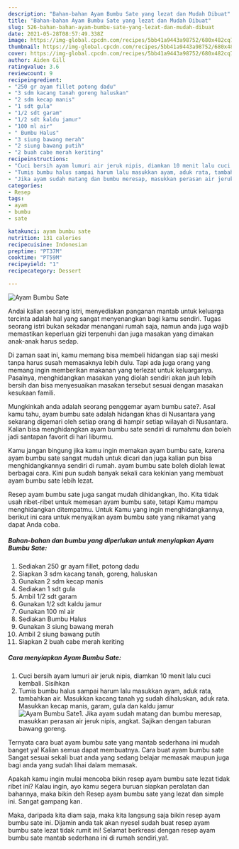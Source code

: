 ```yaml
---
description: "Bahan-bahan Ayam Bumbu Sate yang lezat dan Mudah Dibuat"
title: "Bahan-bahan Ayam Bumbu Sate yang lezat dan Mudah Dibuat"
slug: 526-bahan-bahan-ayam-bumbu-sate-yang-lezat-dan-mudah-dibuat
date: 2021-05-28T08:57:49.338Z
image: https://img-global.cpcdn.com/recipes/5bb41a9443a98752/680x482cq70/ayam-bumbu-sate-foto-resep-utama.jpg
thumbnail: https://img-global.cpcdn.com/recipes/5bb41a9443a98752/680x482cq70/ayam-bumbu-sate-foto-resep-utama.jpg
cover: https://img-global.cpcdn.com/recipes/5bb41a9443a98752/680x482cq70/ayam-bumbu-sate-foto-resep-utama.jpg
author: Aiden Gill
ratingvalue: 3.6
reviewcount: 9
recipeingredient:
- "250 gr ayam fillet potong dadu"
- "3 sdm kacang tanah goreng haluskan"
- "2 sdm kecap manis"
- "1 sdt gula"
- "1/2 sdt garam"
- "1/2 sdt kaldu jamur"
- "100 ml air"
- " Bumbu Halus"
- "3 siung bawang merah"
- "2 siung bawang putih"
- "2 buah cabe merah keriting"
recipeinstructions:
- "Cuci bersih ayam lumuri air jeruk nipis, diamkan 10 menit lalu cuci kembali. Sisihkan"
- "Tumis bumbu halus sampai harum lalu masukkan ayam, aduk rata, tambahkan air. Masukkan kacang tanah yg sudah dihaluskan, aduk rata. Masukkan kecap manis, garam, gula dan kaldu jamur"
- "Jika ayam sudah matang dan bumbu meresap, masukkan perasan air jeruk nipis, angkat. Sajikan dengan taburan bawang goreng."
categories:
- Resep
tags:
- ayam
- bumbu
- sate

katakunci: ayam bumbu sate 
nutrition: 131 calories
recipecuisine: Indonesian
preptime: "PT37M"
cooktime: "PT59M"
recipeyield: "1"
recipecategory: Dessert

---
```



![Ayam Bumbu Sate](https://img-global.cpcdn.com/recipes/5bb41a9443a98752/680x482cq70/ayam-bumbu-sate-foto-resep-utama.jpg)

Andai kalian seorang istri, menyediakan panganan mantab untuk keluarga tercinta adalah hal yang sangat menyenangkan bagi kamu sendiri. Tugas seorang istri bukan sekadar menangani rumah saja, namun anda juga wajib memastikan keperluan gizi terpenuhi dan juga masakan yang dimakan anak-anak harus sedap.

Di zaman  saat ini, kamu memang bisa membeli hidangan siap saji meski tanpa harus susah memasaknya lebih dulu. Tapi ada juga orang yang memang ingin memberikan makanan yang terlezat untuk keluarganya. Pasalnya, menghidangkan masakan yang diolah sendiri akan jauh lebih bersih dan bisa menyesuaikan masakan tersebut sesuai dengan masakan kesukaan famili. 



Mungkinkah anda adalah seorang penggemar ayam bumbu sate?. Asal kamu tahu, ayam bumbu sate adalah hidangan khas di Nusantara yang sekarang digemari oleh setiap orang di hampir setiap wilayah di Nusantara. Kalian bisa menghidangkan ayam bumbu sate sendiri di rumahmu dan boleh jadi santapan favorit di hari liburmu.

Kamu jangan bingung jika kamu ingin memakan ayam bumbu sate, karena ayam bumbu sate sangat mudah untuk dicari dan juga kalian pun bisa menghidangkannya sendiri di rumah. ayam bumbu sate boleh diolah lewat berbagai cara. Kini pun sudah banyak sekali cara kekinian yang membuat ayam bumbu sate lebih lezat.

Resep ayam bumbu sate juga sangat mudah dihidangkan, lho. Kita tidak usah ribet-ribet untuk memesan ayam bumbu sate, tetapi Kamu mampu menghidangkan ditempatmu. Untuk Kamu yang ingin menghidangkannya, berikut ini cara untuk menyajikan ayam bumbu sate yang nikamat yang dapat Anda coba.

<!--inarticleads1-->

##### Bahan-bahan dan bumbu yang diperlukan untuk menyiapkan Ayam Bumbu Sate:

1. Sediakan 250 gr ayam fillet, potong dadu
1. Siapkan 3 sdm kacang tanah, goreng, haluskan
1. Gunakan 2 sdm kecap manis
1. Sediakan 1 sdt gula
1. Ambil 1/2 sdt garam
1. Gunakan 1/2 sdt kaldu jamur
1. Gunakan 100 ml air
1. Sediakan  Bumbu Halus
1. Gunakan 3 siung bawang merah
1. Ambil 2 siung bawang putih
1. Siapkan 2 buah cabe merah keriting




<!--inarticleads2-->

##### Cara menyiapkan Ayam Bumbu Sate:

1. Cuci bersih ayam lumuri air jeruk nipis, diamkan 10 menit lalu cuci kembali. Sisihkan
1. Tumis bumbu halus sampai harum lalu masukkan ayam, aduk rata, tambahkan air. Masukkan kacang tanah yg sudah dihaluskan, aduk rata. Masukkan kecap manis, garam, gula dan kaldu jamur
<img src="https://img-global.cpcdn.com/steps/d29df727dcc5cf94/160x128cq70/ayam-bumbu-sate-langkah-memasak-2-foto.jpg" alt="Ayam Bumbu Sate">1. Jika ayam sudah matang dan bumbu meresap, masukkan perasan air jeruk nipis, angkat. Sajikan dengan taburan bawang goreng.




Ternyata cara buat ayam bumbu sate yang mantab sederhana ini mudah banget ya! Kalian semua dapat membuatnya. Cara buat ayam bumbu sate Sangat sesuai sekali buat anda yang sedang belajar memasak maupun juga bagi anda yang sudah lihai dalam memasak.

Apakah kamu ingin mulai mencoba bikin resep ayam bumbu sate lezat tidak ribet ini? Kalau ingin, ayo kamu segera buruan siapkan peralatan dan bahannya, maka bikin deh Resep ayam bumbu sate yang lezat dan simple ini. Sangat gampang kan. 

Maka, daripada kita diam saja, maka kita langsung saja bikin resep ayam bumbu sate ini. Dijamin anda tak akan nyesel sudah buat resep ayam bumbu sate lezat tidak rumit ini! Selamat berkreasi dengan resep ayam bumbu sate mantab sederhana ini di rumah sendiri,ya!.

